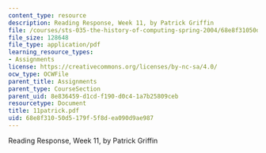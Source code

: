 ```yaml
---
content_type: resource
description: Reading Response, Week 11, by Patrick Griffin
file: /courses/sts-035-the-history-of-computing-spring-2004/68e8f31050d5179f5f8dea090d9ae987_11patrick.pdf
file_size: 128648
file_type: application/pdf
learning_resource_types:
- Assignments
license: https://creativecommons.org/licenses/by-nc-sa/4.0/
ocw_type: OCWFile
parent_title: Assignments
parent_type: CourseSection
parent_uid: 8e836459-d1cd-f190-d0c4-1a7b25809ceb
resourcetype: Document
title: 11patrick.pdf
uid: 68e8f310-50d5-179f-5f8d-ea090d9ae987
---
```

Reading Response, Week 11, by Patrick Griffin